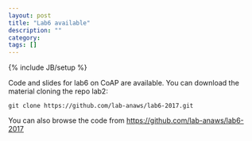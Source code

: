 ```yaml
---
layout: post
title: "Lab6 available"
description: ""
category: 
tags: []
---
```

{% include JB/setup %}

Code and slides for lab6 on CoAP are available.
You can download the material cloning the repo lab2:
```
git clone https://github.com/lab-anaws/lab6-2017.git
```

You can also browse the code from  <https://github.com/lab-anaws/lab6-2017>

